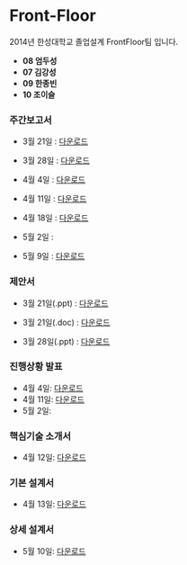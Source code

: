 Front-Floor
===========
2014년 한성대학교 졸업설계 FrontFloor팀 입니다.

- **08 엄두성**
- **07 김강성**
- **09 한종빈**
- **10 조이슬**

### 주간보고서

* 3월 21일 : [다운로드](https://github.com/stompesi/Front-Floor/raw/master/docs/%E1%84%8C%E1%85%AE%E1%84%80%E1%85%A1%E1%86%AB%E1%84%87%E1%85%A9%E1%84%80%E1%85%A9%E1%84%89%E1%85%A5/1%E1%84%8C%E1%85%AE%E1%84%8E%E1%85%A1%20%E1%84%8C%E1%85%A9%E1%84%87%E1%85%A7%E1%86%AF%E1%84%87%E1%85%A9%E1%84%80%E1%85%A9%E1%84%89%E1%85%A5.doc)

* 3월 28일 : [다운로드](https://github.com/stompesi/Front-Floor/raw/master/docs/%E1%84%8C%E1%85%AE%E1%84%80%E1%85%A1%E1%86%AB%E1%84%87%E1%85%A9%E1%84%80%E1%85%A9%E1%84%89%E1%85%A5/2%E1%84%8C%E1%85%AE%E1%84%8E%E1%85%A1%20%E1%84%8C%E1%85%A9%E1%84%87%E1%85%A7%E1%86%AF%E1%84%87%E1%85%A9%E1%84%80%E1%85%A9%E1%84%89%E1%85%A5.doc)

* 4월 4일 : [다운로드](https://github.com/stompesi/Front-Floor/raw/master/docs/%E1%84%8C%E1%85%AE%E1%84%80%E1%85%A1%E1%86%AB%E1%84%87%E1%85%A9%E1%84%80%E1%85%A9%E1%84%89%E1%85%A5/3%E1%84%8C%E1%85%AE%E1%84%8E%E1%85%A1%20%E1%84%8C%E1%85%A9%E1%84%87%E1%85%A7%E1%86%AF%E1%84%87%E1%85%A9%E1%84%80%E1%85%A9%E1%84%89%E1%85%A5.doc)

* 4월 11일 : [다운로드](https://github.com/stompesi/Front-Floor/raw/master/docs/%E1%84%8C%E1%85%AE%E1%84%80%E1%85%A1%E1%86%AB%E1%84%87%E1%85%A9%E1%84%80%E1%85%A9%E1%84%89%E1%85%A5/4%E1%84%8C%E1%85%AE%E1%84%8E%E1%85%A1%20%E1%84%8C%E1%85%A9%E1%84%87%E1%85%A7%E1%86%AF%E1%84%87%E1%85%A9%E1%84%80%E1%85%A9%E1%84%89%E1%85%A5.pdf)

* 4월 18일 : [다운로드](https://github.com/stompesi/Front-Floor/blob/master/docs/%E1%84%8C%E1%85%AE%E1%84%80%E1%85%A1%E1%86%AB%E1%84%87%E1%85%A9%E1%84%80%E1%85%A9%E1%84%89%E1%85%A5/5%E1%84%8C%E1%85%AE%E1%84%8E%E1%85%A1%20%E1%84%8C%E1%85%A9%E1%84%87%E1%85%A7%E1%86%AF%E1%84%87%E1%85%A9%E1%84%80%E1%85%A9%E1%84%89%E1%85%A5.pdf)

* 5월 2일 :

* 5월 9일 : [다운로드](https://github.com/stompesi/Front-Floor/raw/master/docs/%E1%84%8C%E1%85%AE%E1%84%80%E1%85%A1%E1%86%AB%E1%84%87%E1%85%A9%E1%84%80%E1%85%A9%E1%84%89%E1%85%A5/7%E1%84%8C%E1%85%AE%E1%84%8E%E1%85%A1%20%E1%84%8C%E1%85%A9%E1%84%87%E1%85%A7%E1%86%AF%E1%84%87%E1%85%A9%E1%84%80%E1%85%A9%E1%84%89%E1%85%A5.doc)


### 제안서
  - 3월 21일(.ppt) : [다운로드](https://github.com/stompesi/Front-Floor/raw/master/docs/%E1%84%8C%E1%85%A6%E1%84%8B%E1%85%A1%E1%86%AB%E1%84%89%E1%85%A5/%E1%84%8C%E1%85%A6%E1%84%8B%E1%85%A1%E1%86%AB%E1%84%89%E1%85%A5%20%E1%84%87%E1%85%A1%E1%86%AF%E1%84%91%E1%85%AD_140321.pptx)

  - 3월 21일(.doc) : [다운로드](https://github.com/stompesi/Front-Floor/raw/master/docs/%E1%84%8C%E1%85%A6%E1%84%8B%E1%85%A1%E1%86%AB%E1%84%89%E1%85%A5/%E1%84%8C%E1%85%A6%E1%84%8B%E1%85%A1%E1%86%AB%E1%84%89%E1%85%A5_0325.docx)

  - 3월 28일(.ppt) : [다운로드](https://github.com/stompesi/Front-Floor/raw/master/docs/%E1%84%8C%E1%85%A6%E1%84%8B%E1%85%A1%E1%86%AB%E1%84%89%E1%85%A5/%E1%84%8C%E1%85%A6%E1%84%8B%E1%85%A1%E1%86%AB%E1%84%89%E1%85%A5%20%E1%84%87%E1%85%A1%E1%86%AF%E1%84%91%E1%85%AD_140328.pptx)

### 진행상황 발표
* 4월 4일: [다운로드](https://github.com/stompesi/Front-Floor/raw/master/docs/%E1%84%8C%E1%85%B5%E1%86%AB%E1%84%92%E1%85%A2%E1%86%BC%E1%84%89%E1%85%A1%E1%86%BC%E1%84%92%E1%85%AA%E1%86%BC%E1%84%87%E1%85%A1%E1%86%AF%E1%84%91%E1%85%AD/%E1%84%8C%E1%85%B5%E1%86%AB%E1%84%92%E1%85%A2%E1%86%BC%E1%84%89%E1%85%A1%E1%86%BC%E1%84%92%E1%85%AA%E1%86%BC%20%E1%84%87%E1%85%A1%E1%86%AF%E1%84%91%E1%85%AD%20140404.pptx)
* 4월 11일: [다운로드](https://github.com/stompesi/Front-Floor/raw/master/docs/%E1%84%8C%E1%85%B5%E1%86%AB%E1%84%92%E1%85%A2%E1%86%BC%E1%84%89%E1%85%A1%E1%86%BC%E1%84%92%E1%85%AA%E1%86%BC%E1%84%87%E1%85%A1%E1%86%AF%E1%84%91%E1%85%AD/%E1%84%8C%E1%85%B5%E1%86%AB%E1%84%92%E1%85%A2%E1%86%BC%E1%84%89%E1%85%A1%E1%86%BC%E1%84%92%E1%85%AA%E1%86%BC%20%E1%84%87%E1%85%A1%E1%86%AF%E1%84%91%E1%85%AD%20140411.pptx)
* 5월 2일: 

### 핵심기술 소개서
* 4월 12일: [다운로드](https://github.com/stompesi/Front-Floor/raw/master/docs/%E1%84%92%E1%85%A2%E1%86%A8%E1%84%89%E1%85%B5%E1%86%B7%20%E1%84%80%E1%85%B5%E1%84%89%E1%85%AE%E1%86%AF%20%E1%84%89%E1%85%A9%E1%84%80%E1%85%A2%20140411.docx)

### 기본 설계서
* 4월 13일: [다운로드](https://github.com/stompesi/Front-Floor/raw/master/docs/%E1%84%89%E1%85%A5%E1%86%AF%E1%84%80%E1%85%A8%E1%84%89%E1%85%A5/%E1%84%80%E1%85%B5%E1%84%87%E1%85%A9%E1%86%AB%20%E1%84%89%E1%85%A5%E1%86%AF%E1%84%80%E1%85%A8%E1%84%89%E1%85%A5%20140413.pdf)

### 상세 설계서
* 5월 10일: [다운로드](https://github.com/stompesi/Front-Floor/raw/master/docs/%E1%84%89%E1%85%A5%E1%86%AF%E1%84%80%E1%85%A8%E1%84%89%E1%85%A5/%E1%84%89%E1%85%A1%E1%86%BC%E1%84%89%E1%85%A6%20%E1%84%89%E1%85%A5%E1%86%AF%E1%84%80%E1%85%A8%E1%84%89%E1%85%A5%20140510.docx)


